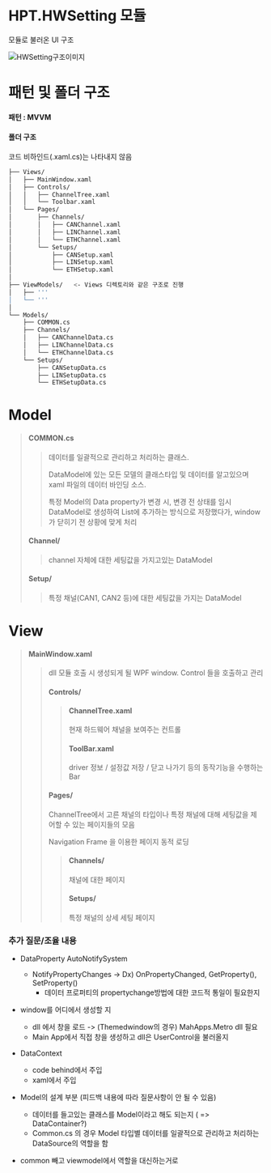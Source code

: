 
# HPT.HWSetting 모듈
모듈로 불러온 UI 구조

![HWSetting구조이미지](https://github.com/user-attachments/assets/1a7c2035-5dd6-4140-b7d2-a73fe724d070)


# 패턴 및 폴더 구조
#### 패턴 : MVVM
#### 폴더 구조
코드 비하인드(.xaml.cs)는 나타내지 않음
```bash
├── Views/
│   ├── MainWindow.xaml
│   ├── Controls/
│   │   ├── ChannelTree.xaml
│   │   └── Toolbar.xaml
│   └── Pages/
│       ├── Channels/
│       │   ├── CANChannel.xaml
│       │   ├── LINChannel.xaml
│       │   └── ETHChannel.xaml
│       └── Setups/
│           ├── CANSetup.xaml
│           ├── LINSetup.xaml
│           └── ETHSetup.xaml
│
├── ViewModels/   <- Views 디렉토리와 같은 구조로 진행
│   ├── '''
│   └── '''
│
└── Models/
    ├── COMMON.cs
    ├── Channels/
    │   ├── CANChannelData.cs
    │   ├── LINChannelData.cs
    │   └── ETHChannelData.cs
    └── Setups/
        ├── CANSetupData.cs
        ├── LINSetupData.cs
        └── ETHSetupData.cs
```

# Model
> #### COMMON.cs
> > 데이터를 일괄적으로 관리하고 처리하는 클래스.
> >
> > DataModel에 있는 모든 모델의 클래스타입 및 데이터를 알고있으며 xaml 파일의 데이터 바인딩 소스.
> > 
> > 특정 Model의 Data property가 변경 시, 변경 전 상태를 임시 DataModel로 생성하여 List에 추가하는 방식으로 저장했다가, window가 닫히기 전 상황에 맞게 처리
> #### Channel/
> > channel 자체에 대한 세팅값을 가지고있는 DataModel
> #### Setup/
> > 특정 채널(CAN1, CAN2 등)에 대한 세팅값을 가지는 DataModel 

# View
> #### MainWindow.xaml
> > dll 모듈 호출 시 생성되게 될 WPF window.
> > Control 들을 호출하고 관리
> > #### Controls/
> > > #### ChannelTree.xaml
> > > 현재 하드웨어 채널을 보여주는 컨트롤
> > > #### ToolBar.xaml
> > > driver 정보 / 설정값 저장 / 닫고 나가기 등의 동작기능을 수행하는 Bar
> > #### Pages/
> > ChannelTree에서 고른 채널의 타입이나 특정 채널에 대해 세팅값을 제어할 수 있는 페이지들의 모음
> >
> > Navigation Frame 을 이용한 페이지 동적 로딩
> > > #### Channels/
> > > 채널에 대한 페이지
> > > #### Setups/
> > > 특정 채널의 상세 세팅 페이지


### 추가 질문/조율 내용

* DataProperty AutoNotifySystem
    * NotifyPropertyChanges -> Dx) OnPropertyChanged, GetProperty(), SetProperty()
        * 데이터 프로퍼티의 propertychange방법에 대한 코드적 통일이 필요한지
* window를 어디에서 생성할 지
    * dll 에서 창을 로드 -> (Themedwindow의 경우) MahApps.Metro dll 필요
    * Main App에서 직접 창을 생성하고 dll은 UserControl을 불러올지
* DataContext
    * code behind에서 주입
    * xaml에서 주입
* Model의 설계 부분 (피드백 내용에 따라 질문사항이 안 될 수 있음)
    * 데이터를 들고있는 클래스를 Model이라고 해도 되는지 ( => DataContainer?)
    * Common.cs 의 경우 Model 타입별 데이터를 일괄적으로 관리하고 처리하는 DataSource의 역할을 함
 
* common 빼고 viewmodel에서 역할을 대신하는거로
  
